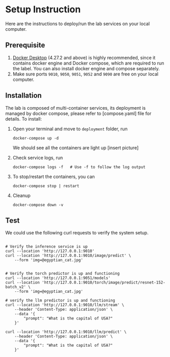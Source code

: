 # Setup Instruction
Here are the instructions to deploy/run the lab services on your local computer. 

## Prerequisite 
1. [Docker Desktop](https://www.docker.com/products/docker-desktop/) (4.27.2 and above) is highly recommended, since it contains docker engine and Docker compose, which are required to run the label. You can also install docker engine and compose separately.   
2. Make sure ports `9010`, `9050`, `9051`, `9052` and `9090` are free on your local computer.

## Installation
The lab is composed of multi-container services, its deployment is managed by docker compose, please refer to [compose.yaml] file for details. To install:
1. Open your terminal and move to `deployment` folder, run 
    ```
    docker-compose up -d
    ```
    We should see all the containers are light up 
    [insert picture]

2. Check service logs, run 
    ```
    docker-compose logs -f   # Use -f to follow the log output
    ```

3. To stop/restart the containers, you can
    ```
    docker-compose stop | restart
    ``` 
4. Cleanup 
    ```
    docker-compose down -v 
    ```

## Test
We could use the following curl requests to verify the system setup. 

```curl

# Verify the inference service is up
curl --location 'http://127.0.0.1:9010'
curl --location 'http://127.0.0.1:9010/image/predict' \
    --form 'img=@egyptian_cat.jpg'


# Verify the torch predictor is up and functioning
curl --location 'http://127.0.0.1:9051/models'
curl --location 'http://127.0.0.1:9010/torch/image/predict/resnet-152-batch_v2' \
    --form 'img=@egyptian_cat.jpg'

# verify the llm predictor is up and functioning
curl --location 'http://127.0.0.1:9010/llm/stream' \
    --header 'Content-Type: application/json' \
    --data '{
        "prompt": "What is the capital of USA?"
    }'

curl --location 'http://127.0.0.1:9010/llm/predict' \
    --header 'Content-Type: application/json' \
    --data '{
        "prompt": "What is the capital of USA?"
    }'
```
